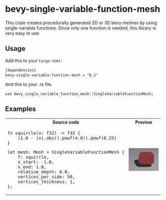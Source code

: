 # bevy-single-variable-function-mesh

This crate creates procedurally generated 2D or 3D bevy meshes by using
single-variable functions. Since only one function is needed, this library is very
easy to use.

## Usage

Add this to your ```Cargo.toml```:

```
[dependencies]
bevy-single-variable-function-mesh = "0.1"
```

And this to your .rs file.

```
use bevy_single_variable_function_mesh::SingleVariableFunctionMesh;
```

## Examples

<table>

<tr><th>Source code</th><th>Preview</th></td>

<tr>
<td>
<pre>
fn squircle(x: f32) -> f32 {
    (1.0 - (x).abs().powf(4.0)).powf(0.25)
}
</pre>
<pre>
let mesh: Mesh = SingleVariableFunctionMesh {
    f: squircle,
    x_start: -1.0,
    x_end: 1.0,
    relative_depth: 0.0,
    vertices_per_side: 50,
    vertices_thickness: 1,
};
</pre>
</td>
<td><img src="images/squircle.png"></td>
</tr>

</table>
